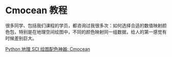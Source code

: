 # Cmocean 教程

<show-structure depth="2"/>

很多同学、包括我们课程的学员，都咨询过我很多次：如何选择合适的数值映射颜色包，特别是在地理空间绘图中，不同的颜色映射同一组数据，给人的第一感觉有时候差别巨大。

<seealso>
<category ref="ref_docs">
    <a href="https://mp.weixin.qq.com/s/8GMSFPCq7UL65d5mmrcJgw">Python 地理 SCI 绘图配色神器: Cmocean</a>
</category>
<category ref="ref_github">
</category>
<category ref="ref_issues"></category>
<category ref="ref_hf"></category>
<category ref="ref_ms"></category>
</seealso>